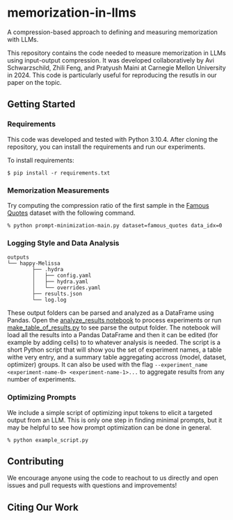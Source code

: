# memorization-in-llms
A compression-based approach to defining and measuring memorization with LLMs.

This repository contains the code needed to measure memorization in LLMs using input-output compression. It was developed collaboratively by Avi Schwarzschild, Zhili Feng, and Pratyush Maini at Carnegie Mellon University in 2024. This code is particularly useful for reproducing the resutls in our paper on the topic.


## Getting Started

### Requirements
This code was developed and tested with Python 3.10.4. After cloning the repository, you can install the requirements and run our experiments.

To install requirements:

```$ pip install -r requirements.txt```

### Memorization Measurements

Try computing the compression ratio of the first sample in the [Famous Quotes](datasets/famous_quotes.json) dataset with the following command.  
```
% python prompt-minimization-main.py dataset=famous_quotes data_idx=0
```

### Logging Style and Data Analysis

```
outputs
└── happy-Melissa
        ├── .hydra
        │   ├── config.yaml
        │   ├── hydra.yaml
        │   └── overrides.yaml
        ├── results.json
        └── log.log
```

These output folders can be parsed and analyzed as a DataFrame using Pandas.
Open the [analyze_results notebook](analyze_results.ipynb) to process experiments or run [make_table_of_results.py](make_table_of_results.py) to see parse the output folder. The notebook will load all the results into a Pandas DataFrame and then it can be edited (for example by adding cells) to to whatever analysis is needed. The script is a short Python script that will show you the set of experiment names, a table withe very entry, and a summary table aggregating accross (model, dataset, optimizer) groups. It can also be used with the flag `--experiment_name <experiment-name-0> <experiment-name-1>...` to aggregate results from any number of experiments.

### Optimizing Prompts
We include a simple script of optimizing input tokens to elicit a targeted output from an LLM. This is only one step in finding minimal prompts, but it may be helpful to see how prompt optimization can be done in general.
```
% python example_script.py
```

## Contributing

We encourage anyone using the code to reachout to us directly and open issues and pull requests with questions and improvements!

## Citing Our Work



